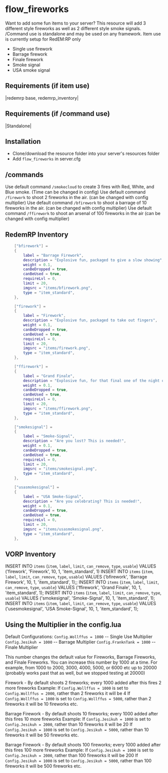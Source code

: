 # flow_fireworks
Want to add some fun items to your server? This resource will add 3 different style fireworks
as well as 2 different style smoke signals.
/Command use is standalone and may be used on any framework.
Item use is currently setup for RedEM:RP only


- Single use firework
- Barrage firework
- Finale firework
- Smoke signal
- USA smoke signal

## Requirements (if item use)
|redemrp base, redemrp_inventory|

## Requirements (if /command use)
|Standalone|

## Installation
- Clone/download the resource folder into your server's resources folder
- Add `flow_fireworks` in server.cfg

## /commands
Use default command `/smokecloud` to create 3 fires with Red, White, and Blue smoke. (Time can be changed in config)
Use default command `/firework` to shoot 2 fireworks in the air. (can be changed with config multiplier)
Use default command `/bfirework` to shoot a barrage of 10 fireworks in the air. (can be changed with config multiplier)
Use default command `/ffirework` to shoot an arsenal of 100 fireworks in the air (can be changed with config multiplier)

## RedemRP Inventory
```lua
    ["bfirework"] =
    {
        label = "Barrage Firework",
        description = "Explosive fun, packaged to give a slow showing",
        weight = 0.1,
        canBeDropped = true,
        canBeUsed = true,
        requireLvl = 0,
        limit = 20,
        imgsrc = "items/bfirework.png",
        type = "item_standard",
    },

    ["firework"] =
    {
        label = "Firework",
        description = "Explosive fun, packaged to take out fingers",
        weight = 0.1,
        canBeDropped = true,
        canBeUsed = true,
        requireLvl = 0,
        limit = 20,
        imgsrc = "items/firework.png",
        type = "item_standard",
    },

    ["ffirework"] =
    {
        label = "Grand Finale",
        description = "Explosive fun, for that final one of the night or bigger shows",
        weight = 0.1,
        canBeDropped = true,
        canBeUsed = true,
        requireLvl = 0,
        limit = 20,
        imgsrc = "items/ffirework.png",
        type = "item_standard",
    },

    ["smokesignal"] =
    {
        label = "Smoke-Signal",
        description = "Are you lost? This is needed!",
        weight = 0.1,
        canBeDropped = true,
        canBeUsed = true,
        requireLvl = 0,
        limit = 20,
        imgsrc = "items/smokesignal.png",
        type = "item_standard",
    },

    ["usasmokesignal"] =
    {
        label = "USA Smoke-Signal",
        description = "Are you celebrating? This is needed!",
        weight = 0.1,
        canBeDropped = true,
        canBeUsed = true,
        requireLvl = 0,
        limit = 20,
        imgsrc = "items/usasmokesignal.png",
        type = "item_standard",
    },
```

## VORP Inventory
INSERT INTO `items` (`item`, `label`, `limit`, `can_remove`, `type`, `usable`) VALUES ('firework', 'Firework', 10, 1, 'item_standard', 1)
INSERT INTO `items` (`item`, `label`, `limit`, `can_remove`, `type`, `usable`) VALUES ('bfirework', 'Barrage Firework', 10, 1, 'item_standard', 1);;
INSERT INTO `items` (`item`, `label`, `limit`, `can_remove`, `type`, `usable`) VALUES ('ffirework', 'Grand Finale', 10, 1, 'item_standard', 1);
INSERT INTO `items` (`item`, `label`, `limit`, `can_remove`, `type`, `usable`) VALUES ('smokesignal', 'Smoke-Signal', 10, 1, 'item_standard', 1);
INSERT INTO `items` (`item`, `label`, `limit`, `can_remove`, `type`, `usable`) VALUES ('usesmokesignal', 'USA Smoke-Signal', 10, 1, 'item_standard', 1);

## Using the Multiplier in the config.lua

Default Configurations:
`Config.Wollffus = 1000` -- Single Use Multiplier
`Config.Jesikuh = 1000` -- Barrage Multiplier
`Config.FranknTank = 1000` -- Finale Multiplier

This number changes the default value for Fireworks, Barrage Fireworks, and Finale Fireworks.
You can increase this number by 1000 at a time. For example, from 1000 to 2000, 3000, 4000, 5000, or 6000 etc up to 20000
(probably works past that as well, but we stopped testing at 20000)



Firework - By default shoots 2 fireworks; every 1000 added after this fires 2 more fireworks
Example: If `Config.Wollffus = 1000` is set to `Config.Wollffus = 2000`, rather than 2 fireworks it will be 4
If `Config.Wollffus = 1000` is set to `Config.Wollffus = 5000`, rather than 2 fireworks it will be 10 fireworks
etc.

Barrage Firework - By default shoots 10 fireworks; every 1000 added after this fires 10 more fireworks
Example: If `Config.Jesikuh = 1000` is set to `Config.Jesikuh = 2000`, rather than 10 fireworks it will be 20
If `Config.Jesikuh = 1000` is set to `Config.Jesikuh = 5000`, rather than 10 fireworks it will be 50 fireworks
etc.

Barrage Firework - By default shoots 100 fireworks; every 1000 added after this fires 100 more fireworks
Example: If `Config.Jesikuh = 1000` is set to `Config.Jesikuh = 2000`, rather than 100 fireworks it will be 200
If `Config.Jesikuh = 1000` is set to `Config.Jesikuh = 5000`, rather than 100 fireworks it will be 500 fireworks
etc.
